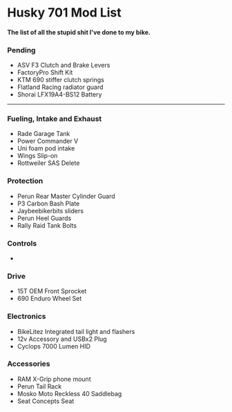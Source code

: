# Husky 701 Mod List
#### The list of all the stupid shit I've done to my bike.

### Pending
* ASV F3 Clutch and Brake Levers
* FactoryPro Shift Kit
* KTM 690 stiffer clutch springs
* Flatland Racing radiator guard
* Shorai LFX19A4-BS12 Battery
--------------------------

### Fueling, Intake and Exhaust
* Rade Garage Tank
* Power Commander V
* Uni foam pod intake
* Wings Slip-on
* Rottweiler SAS Delete

### Protection
* Perun Rear Master Cylinder Guard
* P3 Carbon Bash Plate
* Jaybeebikerbits sliders
* Perun Heel Guards
* Rally Raid Tank Bolts

### Controls
* 

### Drive
* 15T OEM Front Sprocket
* 690 Enduro Wheel Set

### Electronics
* BikeLitez Integrated tail light and flashers
* 12v Accessory and USBx2 Plug
* Cyclops 7000 Lumen HID

### Accessories
* RAM X-Grip phone mount
* Perun Tail Rack
* Mosko Moto Reckless 40 Saddlebag
* Seat Concepts Seat
